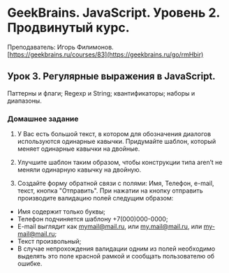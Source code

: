 # GeekBrains. JavaScript. Уровень 2. Продвинутый курс.
Преподаватель: Игорь Филимонов.
<br>[https://geekbrains.ru/courses/83](https://geekbrains.ru/go/rmHbir)

## Урок 3. Регулярные выражения в JavaScript.
Паттерны и флаги; Regexp и String; квантификаторы; наборы и диапазоны.

### Домашнее задание

1. У Вас есть большой текст, в котором для обозначения диалогов используются одинарные кавычки. Придумайте шаблон, который меняет одинарные кавычки на двойные.

2. Улучшите шаблон таким образом, чтобы конструкции типа aren’t не меняли одинарную кавычку на двойную.

3. Создайте форму обратной связи с полями: Имя, Телефон, e-mail, текст, кнопка "Отправить". При нажатии на кнопку отправить производите валидацию полей следущим образом:
- Имя содержит только буквы;
- Телефон подчиняется шаблону +7(000)000-0000;
- E-mail выглядит как mymail@mail.ru, или my.mail@mail.ru, или my-mail@mail.ru;
- Текст произвольный;
- В случае непрохождения валидации одним из полей необходимо выделять это поле красной рамкой и сообщать пользователю об ошибке.